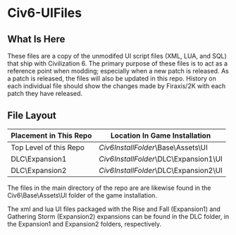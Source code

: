 # Civ6-UIFiles
## What Is Here
These files are a copy of the unmodifed UI script files (XML, LUA, and SQL) that ship with Civilization 6.  The primary purpose of these files is to act as a reference point when modding; especially when a new patch is released.
As a patch is released, the files will also be updated in this repo.  History on each individual file should show the changes made by Firaxis/2K with each patch they have released.

## File Layout
|Placement in This Repo|Location In Game Installation|
|-|-|
|Top Level of this Repo|_Civ6InstallFolder_\Base\Assets\UI|
|DLC\Expansion1|_Civ6InstallFolder_\DLC\Expansion1\UI|
|DLC\Expansion2|_Civ6InstallFolder_\DLC\Expansion2\UI|

The files in the main directory of the repo are are likewise found in the Civ6\Base\Assets\UI folder of the game installation.

The xml and lua UI files packaged with the Rise and Fall (Expansion1) and Gathering Storm (Expansion2) expansions can be found in the DLC folder, in the Expansion1 and Expansion2 folders, respectively.
